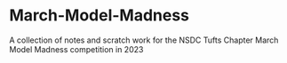 # March-Model-Madness
A collection of notes and scratch work for the NSDC Tufts Chapter March Model Madness competition in 2023
